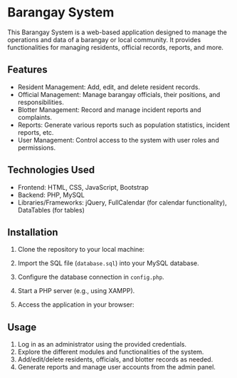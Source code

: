 # Barangay System

This Barangay System is a web-based application designed to manage the operations and data of a barangay or local community. It provides functionalities for managing residents, official records, reports, and more.

## Features

- Resident Management: Add, edit, and delete resident records.
- Official Management: Manage barangay officials, their positions, and responsibilities.
- Blotter Management: Record and manage incident reports and complaints.
- Reports: Generate various reports such as population statistics, incident reports, etc.
- User Management: Control access to the system with user roles and permissions.

## Technologies Used

- Frontend: HTML, CSS, JavaScript, Bootstrap
- Backend: PHP, MySQL
- Libraries/Frameworks: jQuery, FullCalendar (for calendar functionality), DataTables (for tables)

## Installation

1. Clone the repository to your local machine:

2. Import the SQL file (`database.sql`) into your MySQL database.

3. Configure the database connection in `config.php`.

4. Start a PHP server (e.g., using XAMPP).

5. Access the application in your browser:

## Usage

1. Log in as an administrator using the provided credentials.
2. Explore the different modules and functionalities of the system.
3. Add/edit/delete residents, officials, and blotter records as needed.
4. Generate reports and manage user accounts from the admin panel.

